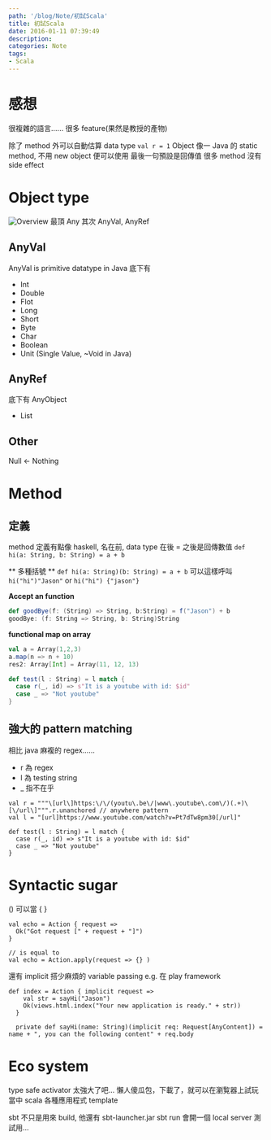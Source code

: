 ```yaml
---
path: '/blog/Note/初試Scala'
title: 初試Scala
date: 2016-01-11 07:39:49
description: 
categories: Note
tags:
- Scala
---
```


# 感想
很複雜的語言...... 很多 feature(果然是教授的產物)

除了 method 外可以自動估算 data type
`val r = 1`
Object 像一 Java 的 static method, 不用 new object 便可以使用
最後一句預設是回傳值
很多 method 沒有 side effect

# Object type
![Overview](http://docs.scala-lang.org/resources/images/classhierarchy.img_assist_custom.png)
最頂 Any
其次 AnyVal, AnyRef

## AnyVal
AnyVal is primitive datatype in Java
底下有
- Int
- Double
- Flot
- Long
- Short
- Byte
- Char
- Boolean
- Unit (Single Value, ~Void in Java)

## AnyRef
底下有 AnyObject
- List


## Other
Null <- Nothing

# Method

## 定義
method 定義有點像 haskell, 
名在前, data type 在後
= 之後是回傳數值
`def hi(a: String, b: String) = a + b`

** 多種括號 **
`def hi(a: String)(b: String) = a + b`
可以這樣呼叫
`hi("hi")"Jason"`
or 
`hi("hi") {"jason"}`

**Accept an function**
```scala
def goodBye(f: (String) => String, b:String) = f("Jason") + b
goodBye: (f: String => String, b: String)String
```

**functional map on array**
```scala
val a = Array(1,2,3)
a.map(n => n + 10)
res2: Array[Int] = Array(11, 12, 13)
```



```scala
def test(l : String) = l match {
  case r(_, id) => s"It is a youtube with id: $id"
  case _ => "Not youtube"
}
```


## 強大的 pattern matching
相比 java 麻複的 regex......
- r 為 regex
- l 為 testing string
- _ 指不在乎

```
val r = """\[url\]https:\/\/(youtu\.be\/|www\.youtube\.com\/)(.+)\[\/url\]""".r.unanchored // anywhere pattern
val l = "[url]https://www.youtube.com/watch?v=Pt7dTw8pm30[/url]"

def test(l : String) = l match {
  case r(_, id) => s"It is a youtube with id: $id"
  case _ => "Not youtube"
}
```

# Syntactic sugar
() 可以當 { }

```
val echo = Action { request =>
  Ok("Got request [" + request + "]")
}

// is equal to 
val echo = Action.apply(request => {} )
```

還有 implicit
搭少麻煩的 variable passing
e.g. 在 play framework

```
def index = Action { implicit request =>
    val str = sayHi("Jason")
    Ok(views.html.index("Your new application is ready." + str))
  }

  private def sayHi(name: String)(implicit req: Request[AnyContent]) = name + ", you can the following content" + req.body
```

# Eco system
type safe activator 太強大了吧... 懶人傻瓜包，下載了，就可以在瀏覧器上試玩當中 scala 各種應用程式 template

sbt 不只是用來 build, 他還有 sbt-launcher.jar
sbt run 會開一個 local server 測試用...
